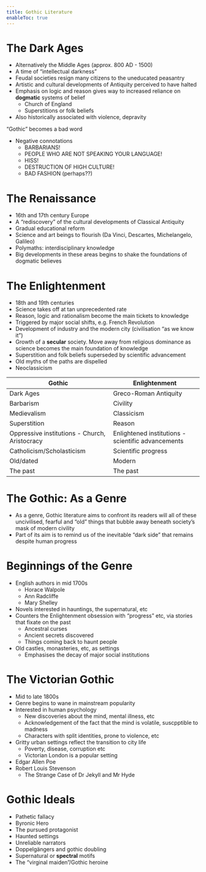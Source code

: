 ```yaml
---
title: Gothic Literature
enableToc: true
---
```


# The Dark Ages

-   Alternatively the Middle Ages (approx. 800 AD - 1500)
-   A time of “intellectual darkness”
-   Feudal societies resign many citizens to the uneducated peasantry
-   Artistic and cultural developments of Antiquity perceived to have halted
-   Emphasis on logic and reason gives way to increased reliance on ****************dogmatic**************** systems of belief
    -   Church of England
    -   Superstitions or folk beliefs
-   Also historically associated with violence, depravity

“Gothic” becomes a bad word

-   Negative connotations
    -   BARBARIANS!
    -   PEOPLE WHO ARE NOT SPEAKING YOUR LANGUAGE!
    -   HISS!
    -   DESTRUCTION OF HIGH CULTURE!
    -   BAD FASHION (perhaps??)

# The Renaissance

-   16th and 17th century Europe
-   A “rediscovery” of the cultural developments of Classical Antiquity
-   Gradual educational reform
-   Science and art beings to flourish (Da Vinci, Descartes, Michelangelo, Galileo)
-   Polymaths: interdisciplinary knowledge
-   Big developments in these areas begins to shake the foundations of dogmatic believes

# The Enlightenment

-   18th and 19th centuries
-   Science takes off at tan unprecedented rate
-   Reason, logic and rationalism become the main tickets to knowledge
-   Triggered by major social shifts, e.g. French Revolution
-   Development of industry and the modern city (civilisation “as we know it”)
-   Growth of a ******secular****** society. Move away from religious dominance as science becomes the main foundation of knowledge
-   Superstition and folk beliefs superseded by scientific advancement
-   Old myths of the paths are dispelled
-   Neoclassicism


| Gothic                                        | Enlightenment                                      |
| --------------------------------------------- | -------------------------------------------------- |
| Dark Ages                                     | Greco-Roman Antiquity                              |
| Barbarism                                     | Civility                                           |
| Medievalism                                   | Classicism                                         |
| Superstition                                  | Reason                                             |
| Oppressive institutions - Church, Aristocracy | Enlightened institutions - scientific advancements |
| Catholicism/Scholasticism                     | Scientific progress                                |
| Old/dated                                     | Modern                                             |
| The past                                      | The past                                                   |


# The Gothic: As a Genre

-   As a genre, Gothic literature aims to confront its readers will all of these uncivilised, fearful and “old” things that bubble away beneath society’s mask of modern civility
-   Part of its aim is to remind us of the inevitable “dark side” that remains despite human progress

# Beginnings of the Genre

-   English authors in mid 1700s
    -   Horace Walpole
    -   Ann Radcliffe
    -   Mary Shelley
-   Novels interested in hauntings, the supernatural, etc
-   Counters the Enlightenment obsession with “progress” etc, via stories that fixate on the past
    -   Ancestral curses
    -   Ancient secrets discovered
    -   Things coming back to haunt people
-   Old castles, monasteries, etc, as settings
    -   Emphasises the decay of major social institutions

# The Victorian Gothic

-   Mid to late 1800s
-   Genre begins to wane in mainstream popularity
-   Interested in human psychology
    -   New discoveries about the mind, mental illness, etc
    -   Acknowledgement of the fact that the mind is volatile, suscpptible to madness
    -   Characters with split identities, prone to violence, etc
-   Gritty urban settings reflect the transition to city life
    -   Poverty, disease, corruption etc
    -   Victorian London is a popular setting
-   Edgar Allen Poe
-   Robert Louis Stevenson
    -   The Strange Case of Dr Jekyll and Mr Hyde

# Gothic Ideals

-   Pathetic fallacy
-   Byronic Hero
-   The pursued protagonist
-   Haunted settings
-   Unreliable narrators
-   Doppelgängers and gothic doubling
-   Supernatural or **********spectral********** motifs
-   The “virginal maiden”/Gothic heroine